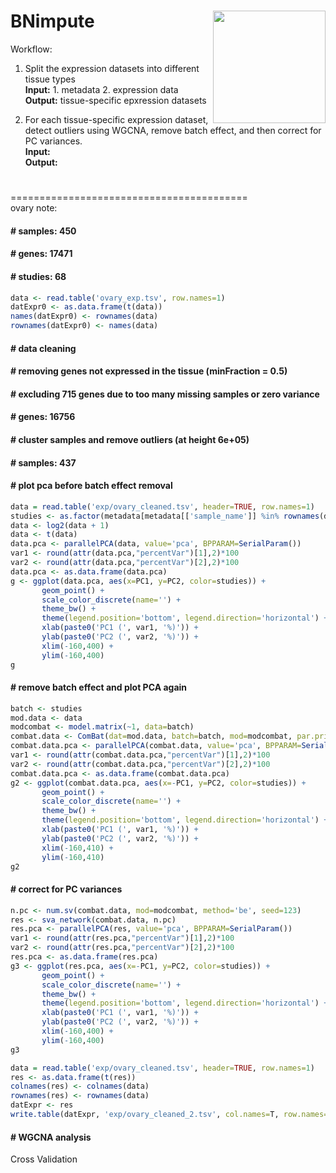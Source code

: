 BNimpute
<img src="../assets/logo_2.png" height="180" align="right" />
=============
Workflow:

1. Split the expression datasets into different tissue types <br>
   <b>Input:</b> 1. metadata 2. expression data <br>
   <b>Output:</b> tissue-specific epxression datasets <br>

2. For each tissue-specific expression dataset, detect outliers using WGCNA,
   remove batch effect, and then correct for PC variances. <br> 
   <b>Input:</b> <br>
   <b>Output:</b> <br>
#
#
#
#
#
#
#
=========================================<br>
ovary note:
#### # samples: 450
#### # genes: 17471
#### # studies: 68
``` r
data <- read.table('ovary_exp.tsv', row.names=1) 
datExpr0 <- as.data.frame(t(data)) 
names(datExpr0) <- rownames(data) 
rownames(datExpr0) <- names(data) 
```
#### # data cleaning
#### # removing genes not expressed in the tissue (minFraction = 0.5)
#### # excluding 715 genes due to too many missing samples or zero variance
#### # genes: 16756
#### # cluster samples and remove outliers (at height 6e+05)
#### # samples: 437
#### # plot pca before batch effect removal
``` r
data = read.table('exp/ovary_cleaned.tsv', header=TRUE, row.names=1)
studies <- as.factor(metadata[metadata[['sample_name']] %in% rownames(data), 'study'])
data <- log2(data + 1)
data <- t(data)
data.pca <- parallelPCA(data, value='pca', BPPARAM=SerialParam())
var1 <- round(attr(data.pca,"percentVar")[1],2)*100
var2 <- round(attr(data.pca,"percentVar")[2],2)*100
data.pca <- as.data.frame(data.pca)
g <- ggplot(data.pca, aes(x=PC1, y=PC2, color=studies)) +
       geom_point() +
       scale_color_discrete(name='') +
       theme_bw() +
       theme(legend.position='bottom', legend.direction='horizontal') +
       xlab(paste0('PC1 (', var1, '%)')) +
       ylab(paste0('PC2 (', var2, '%)')) +
       xlim(-160,400) +
       ylim(-160,400)
g
```
#### # remove batch effect and plot PCA again
``` r
batch <- studies
mod.data <- data
modcombat <- model.matrix(~1, data=batch)
combat.data <- ComBat(dat=mod.data, batch=batch, mod=modcombat, par.prior=TRUE, BPPARAM=SerialParam())
combat.data.pca <- parallelPCA(combat.data, value='pca', BPPARAM=SerialParam())
var1 <- round(attr(combat.data.pca,"percentVar")[1],2)*100
var2 <- round(attr(combat.data.pca,"percentVar")[2],2)*100
combat.data.pca <- as.data.frame(combat.data.pca)
g2 <- ggplot(combat.data.pca, aes(x=-PC1, y=PC2, color=studies)) +
       geom_point() +
       scale_color_discrete(name='') +
       theme_bw() +
       theme(legend.position='bottom', legend.direction='horizontal') +
       xlab(paste0('PC1 (', var1, '%)')) +
       ylab(paste0('PC2 (', var2, '%)')) +
       xlim(-160,410) +
       ylim(-160,410)
g2
```
#### # correct for PC variances
``` r
n.pc <- num.sv(combat.data, mod=modcombat, method='be', seed=123)
res <- sva_network(combat.data, n.pc)
res.pca <- parallelPCA(res, value='pca', BPPARAM=SerialParam())
var1 <- round(attr(res.pca,"percentVar")[1],2)*100
var2 <- round(attr(res.pca,"percentVar")[2],2)*100
res.pca <- as.data.frame(res.pca)
g3 <- ggplot(res.pca, aes(x=-PC1, y=PC2, color=studies)) +
       geom_point() +
       scale_color_discrete(name='') +
       theme_bw() +
       theme(legend.position='bottom', legend.direction='horizontal') +
       xlab(paste0('PC1 (', var1, '%)')) +
       ylab(paste0('PC2 (', var2, '%)')) +
       xlim(-160,400) +
       ylim(-160,400)
g3

data = read.table('exp/ovary_cleaned.tsv', header=TRUE, row.names=1)
res <- as.data.frame(t(res))
colnames(res) <- colnames(data)
rownames(res) <- rownames(data)
datExpr <- res
write.table(datExpr, 'exp/ovary_cleaned_2.tsv', col.names=T, row.names=T)
```
#### # WGCNA analysis


Cross Validation








